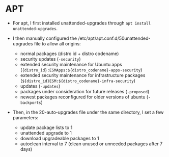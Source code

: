 # APT
- For apt, I first installed unattended-upgrades through `apt install unattended-upgrades`.
- I then manually configured the /etc/apt/apt.conf.d/50unattended-upgrades file to allow all origins:
	- normal packages (distro id + distro codename)
	- security updates (`-security`)
	- extended security maintenance for Ubuntu apps (`{distro_id}:ESMApps:${distro_codename}-apps-security`)
	- extended security maintenance for infrastructure packages (`${distro_id}ESM:${distro_codename}-infra-security`)
	- updates (`-updates`)
	- packages under consideration for future releases (`-proposed`)
	- newest packages reconfigured for older versions of ubuntu (`-backports`)


- Then, in the 20-auto-upgrades file under the same directory, I set a few parameters:
	- update package lists to 1
	- unattended upgrade to 1
	- download upgradeable packages to 1
	- autoclean interval to 7 (clean unused or unneeded packages after 7 days)
